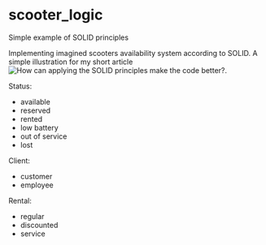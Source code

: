 # scooter_logic
Simple example of SOLID principles

Implementing imagined scooters availability system according to SOLID.
A simple illustration for my short article ![How can applying the SOLID principles make the code better?](https://dev.to/antonov_mike/how-can-applying-the-solid-principles-make-the-code-better-3fam).

Status:
- available
- reserved
- rented
- low battery
- out of service
- lost 

Client:
- customer
- employee 

Rental:
- regular
- discounted
- service
